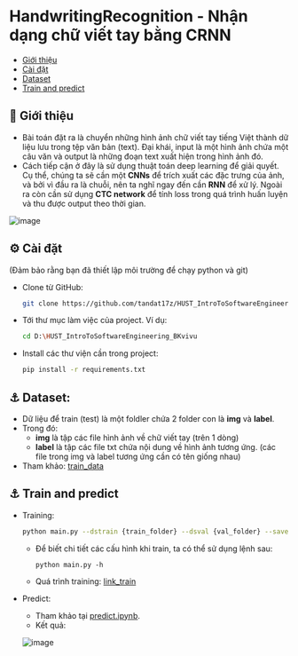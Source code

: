 # HandwritingRecognition - Nhận dạng chữ viết tay bằng CRNN
- [Giới thiệu](#angel-giới-thiệu)
- [Cài đặt](#gear-cài-đặt)
- [Dataset](#anchor-dataset)
- [Train and predict](#anchor-train-and-predict)

## :angel: Giới thiệu
- Bài toán đặt ra là chuyển những hình ảnh chữ viết tay tiếng Việt thành dữ liệu lưu trong tệp văn bản (text). Đại khái, input là một hình ảnh chứa một câu văn và output là những đoạn text xuất hiện trong hình ảnh đó.
- Cách tiếp cận ở đây là sử dụng thuật toán deep learning để giải quyết. Cụ thể, chúng ta sẽ cần một **CNNs** để trích xuất các đặc trưng của ảnh, và bởi vì đầu ra là chuỗi, nên ta nghĩ ngay đến cần **RNN** để xử lý. Ngoài ra còn cần sử dụng **CTC network** để tính loss trong quá trình huấn luyện và thu được output theo thời gian.
  
![image](https://github.com/tandat17z/HUST_ML_HandwritingRecognition/assets/126872123/12689b65-a2dc-446b-b541-890e2cb7b13c)

## :gear: Cài đặt
(Đảm bảo rằng bạn đã thiết lập môi trường để chạy python và git)

- Clone từ GitHub:
    ```bash
    git clone https://github.com/tandat17z/HUST_IntroToSoftwareEngineering_BKvivu.git
    ```
- Tới thư mục làm việc của project. Ví dụ:
    ```bash
    cd D:\HUST_IntroToSoftwareEngineering_BKvivu
    ```
- Install các thư viện cần trong project:
    ```bash
    pip install -r requirements.txt
    ```
    
## :anchor: Dataset:
- Dữ liệu để train (test) là một foldler chứa 2 folder con là **img** và **label**.
- Trong đó:
  - **img** là tập các file hình ảnh về chữ viết tay (trên 1 dòng)
  - **label** là tập các file txt chứa nội dung về hình ảnh tương ứng.
(các file trong img và label tương ứng cần có tên giống nhau)
- Tham khảo: [train_data](https://github.com/tandat17z/HUST_ML_HandwritingRecognition/tree/branch2/data/train)
  
## :anchor: Train and predict
- Training:
    ```bash
    python main.py --dstrain {train_folder} --dsval {val_folder} --savedir {save_folder} --nepochs {num} 
    ```
    
  - Để biết chi tiết các cấu hình khi train, ta có thể sử dụng lệnh sau:
    ```
    python main.py -h
    ```
  - Quá trình training: [link_train](https://colab.research.google.com/drive/1HAr-5Yl_6vAoxbGhlvV9VfTHdzECsxzZ?usp=sharing)

- Predict:
  - Tham khảo tại [predict.ipynb](https://github.com/tandat17z/HUST_ML_HandwritingRecognition/tree/branch2/predict.ipynb).
  - Kết quả:

  ![image](https://github.com/tandat17z/HUST_ML_HandwritingRecognition/assets/126872123/ad95c00f-e57f-476d-bbad-6c28e5fcf019)
